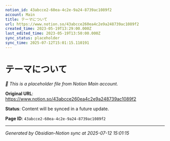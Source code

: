 ```yaml
---
notion_id: 43abcce2-60ea-4c2e-9a24-8739ac1089f2
account: Main
title: テーマについて
url: https://www.notion.so/43abcce260ea4c2e9a248739ac1089f2
created_time: 2023-05-19T13:29:00.000Z
last_edited_time: 2023-05-19T13:50:00.000Z
sync_status: placeholder
sync_time: 2025-07-12T15:01:15.110191
---
```


# テーマについて

*🔄 This is a placeholder file from Notion Main account.*

**Original URL**: https://www.notion.so/43abcce260ea4c2e9a248739ac1089f2

**Status**: Content will be synced in a future update.

**Page ID**: `43abcce2-60ea-4c2e-9a24-8739ac1089f2`

---

*Generated by Obsidian-Notion sync at 2025-07-12 15:01:15*
